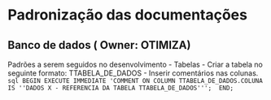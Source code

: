 
# Padronização das documentações


## Banco de dados ( Owner: OTIMIZA)

Padrões a serem seguidos no desenvolvimento
    - Tabelas
       - Criar a tabela no seguinte formato: TTABELA_DE_DADOS
       - Inserir comentários nas colunas.
        ```sql
            BEGIN
              EXECUTE IMMEDIATE 'COMMENT ON COLUMN TTABELA_DE_DADOS.COLUNA IS ''DADOS X - REFERENCIA DA TABELA TTABELA_DE_DADOS'''; 
            END;
        ```


